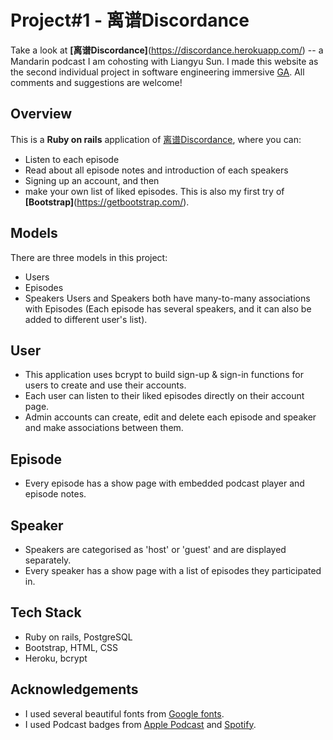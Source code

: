 # Project#1 - 离谱Discordance

Take a look at **[离谱Discordance]**(https://discordance.herokuapp.com/) -- a Mandarin podcast I am cohosting with Liangyu Sun. I made this website as the second individual project in software engineering immersive [GA](https://generalassemb.ly/). All comments and suggestions are welcome!

## Overview
This is a **Ruby on rails** application of [离谱Discordance](https://discordance.herokuapp.com/), where you can:
* Listen to each episode
* Read about all episode notes and introduction of each speakers
* Signing up an account, and then
* make your own list of liked episodes.
This is also my first try of **[Bootstrap]**(https://getbootstrap.com/).

## Models
There are three models in this project:
* Users
* Episodes
* Speakers
Users and Speakers both have many-to-many associations with Episodes (Each episode has several speakers, and it can also be added to different user's list).

## User
* This application uses bcrypt to build sign-up & sign-in functions for users to create and use their accounts.
* Each user can listen to their liked episodes directly on their account page.
* Admin accounts can create, edit and delete each episode and speaker and make associations between them.

## Episode
* Every episode has a show page with embedded podcast player and episode notes.

## Speaker
* Speakers are categorised as 'host' or 'guest' and are displayed separately.
* Every speaker has a show page with a list of episodes they participated in.

## Tech Stack
* Ruby on rails, PostgreSQL
* Bootstrap, HTML, CSS
* Heroku, bcrypt

## Acknowledgements
* I used several beautiful fonts from [Google fonts](https://fonts.google.com/).
* I used Podcast badges from [Apple Podcast](https://podcasts.apple.com/us/podcast/%E7%A6%BB%E8%B0%B1-discordance/id1549194238?itsct=podcast_box&itscg=30200) and [Spotify](https://open.spotify.com/show/1o9u0Z5WR7IxaCFofb547k).
